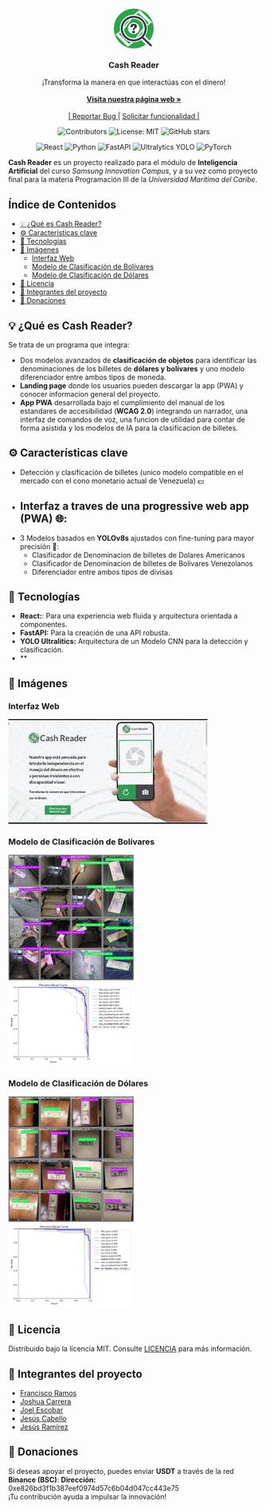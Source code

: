<br/>
<div align="center">
<a href="https://cashreader.netlify.app/"><img src="/frontend/public/favicon.svg" alt="Logo Cash Reader" width="80" height="80" style="vertical-align: middle;"></a>
<h3 align="center"><strong>Cash Reader</strong></h3>
<p align="center">
¡Transforma la manera en que interactúas con el dinero!
<br/>
<br/>
<a href="https://cashreader.netlify.app/"><strong>Visita nuestra página web »</strong></a>
<br/>
<br/>
<a href="https://github.com/repositoriosHackaton/SIC25-CodeBreakers/issues/new?labels=bug&amp;template=bug_report.md">| Reportar Bug |</a>
<a href="https://github.com/repositoriosHackaton/SIC25-CodeBreakers/issues/new?labels=enhancement&amp;&template=feature_request.md"> Solicitar funcionalidad |</a>
</p>

![Contributors](https://img.shields.io/github/contributors/repositoriosHackaton/SIC25-CodeBreakers)
![License: MIT](https://img.shields.io/badge/License-MIT-yellow.svg)
![GitHub stars](https://img.shields.io/github/stars/repositoriosHackaton/SIC25-CodeBreakers)

![React](https://img.shields.io/badge/React-20232A?style=for-the-badge&logo=react&logoColor=61DAFB)
![Python](https://img.shields.io/badge/Python-3776AB?style=for-the-badge&logo=python&logoColor=white)
![FastAPI](https://img.shields.io/badge/FastAPI-009688?style=for-the-badge&logo=fastapi&logoColor=white)
![Ultralytics YOLO](https://img.shields.io/badge/YOLO-blue?style=for-the-badge&logo=ultralytics)
![PyTorch](https://img.shields.io/badge/PyTorch-EE4C2C?style=for-the-badge&logo=pytorch&logoColor=white)

</div>

**Cash Reader** es un proyecto realizado para el módulo de **Inteligencia Artificial** del curso *Samsung Innovation Campus*, y a su vez como proyecto final para la materia Programación III de la *Universidad Marítima del Caribe*.

## Índice de Contenidos
- [💡 ¿Qué es Cash Reader?](#-qué-es-cash-reader)
- [⚙️ Características clave](#️-características-clave)
- [🔧 Tecnologías](#-tecnologías)
- [📸 Imágenes](#-imágenes)
  - [Interfaz Web](#interfaz-web)
  - [Modelo de Clasificación de Bolívares](#modelo-de-clasificación-de-bolívares)
  - [Modelo de Clasificación de Dólares](#modelo-de-clasificación-de-dólares)
- [📜 Licencia](#-licencia)
- [👥 Integrantes del proyecto](#-integrantes-del-proyecto)
- [🎁 Donaciones](#-donaciones)

## 💡 ¿Qué es Cash Reader?
Se trata de un programa que integra:
- Dos modelos avanzados de **clasificación de objetos** para identificar las denominaciones de los billetes de **dólares y bolívares** y uno modelo diferenciador entre ambos tipos de moneda.
- **Landing page** donde los usuarios pueden descargar la app (PWA) y conocer informacion general del proyecto.
- **App PWA** desarrollada bajo el cumplimiento del manual de los estandares de accesibilidad (**WCAG 2.0**) integrando un narrador, una interfaz de comandos de voz, una funcion de utilidad para contar de forma asistida y los modelos de IA para la clasificacion de billetes.

## ⚙️ Características clave
- Detección y clasificación de billetes (unico modelo compatible en el mercado con el cono monetario actual de Venezuela) 💵
- Interfaz a traves de una progressive web app (PWA) 🌐:
  -    
- 3 Modelos basados en **YOLOv8s** ajustados con fine-tuning para mayor precisión 🎯:
  - Clasificador de Denominacion de billetes de Dolares Americanos
  - Clasificador de Denominacion de billetes de Bolivares Venezolanos
  - Diferenciador entre ambos tipos de divisas

## 🔧 Tecnologías
- **React:**: Para una experiencia web fluida y arquitectura orientada a componentes.
- **FastAPI:** Para la creación de una API robusta.
- **YOLO Ultralitics:** Arquitectura de un Modelo CNN para la detección y clasificación.
- **

## 📸 Imágenes
### Interfaz Web
![alt text](/frontend/src/assets/landing.gif)

### Modelo de Clasificación de Bolívares
<img src="./backend/src/models/train/VEF_Model_09/val_batch1_pred.jpg" alt="Imagen del Modelo VEF" style="max-width:50%; height:auto;">
<img src="./backend/src/models/train/VEF_Model_09/PR_curve.png" alt="PR Curve VEF" style="max-width:50%; height:auto;">

### Modelo de Clasificación de Dólares
<img src="./backend/src/models/train/USD_Model_13/val_batch1_pred.jpg" alt="Imagen del Modelo USD" style="max-width:50%; height:auto;">
<img src="./backend/src/models/train/USD_Model_13/PR_curve.png" alt="PR Curve USD" style="max-width:50%; height:auto;">

## 📜 Licencia
Distribuido bajo la licencia MIT. Consulte [LICENCIA](./LICENSE.txt) para más información.

## 👥 Integrantes del proyecto
- [Francisco Ramos](https://www.linkedin.com/in/francisco-ramos-santos-dev)
- [Joshua Carrera](https://www.linkedin.com/in/joshua-carrera-r/) 
- [Joel Escobar](https://www.linkedin.com/in/joel-escobar/) 
- [Jesús Cabello](https://www.linkedin.com/in/jesus-cabello18/) 
- [Jesús Ramírez](https://www.linkedin.com/in/jesus-ramirez-dev/) 

## 🎁 Donaciones
Si deseas apoyar el proyecto, puedes enviar **USDT** a través de la red **Binance (BSC)**:
**Dirección:** 0xe826bd3f1b387eef0974d57c6b04d047cc443e75  
¡Tu contribución ayuda a impulsar la innovación!
